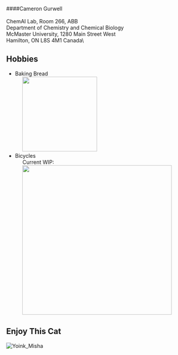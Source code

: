 ####Cameron Gurwell\
\
ChemAI Lab, Room 266, ABB\
Department of Chemistry and Chemical Biology\
McMaster University, 1280 Main Street West\
Hamilton, ON L8S 4M1 Canada\


## Hobbies
- Baking Bread\
  &nbsp;&nbsp;&nbsp;&nbsp;&nbsp;<img src='https://github.com/Camgur/Camgur/assets/156104897/25f27718-8d14-4069-b60e-11582b1ca01e' width='200'>
- Bicycles\
  &nbsp;&nbsp;&nbsp;&nbsp;&nbsp;Current WIP:\
  &nbsp;&nbsp;&nbsp;&nbsp;&nbsp;<img src='https://github.com/Camgur/Camgur/assets/156104897/b69083e3-19a2-47b0-91bf-d700d49d0e13' width='400'>

## Enjoy This Cat

![Yoink_Misha](https://github.com/Camgur/Camgur/assets/156104897/80094be9-9c71-4a03-b954-cbc0f9851962)


<!--
**Camgur/Camgur** is a ✨ _special_ ✨ repository because its `README.md` (this file) appears on your GitHub profile.

Here are some ideas to get you started:

- 🔭 I’m currently working on ...
- 🌱 I’m currently learning ...
- 👯 I’m looking to collaborate on ...
- 🤔 I’m looking for help with ...
- 💬 Ask me about ...
- 📫 How to reach me: ...
- 😄 Pronouns: ...
- ⚡ Fun fact: ...
-->

